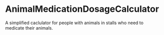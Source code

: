 # AnimalMedicationDosageCalculator
A simplified caclulator for people with animals in stalls who need to medicate their animals.
